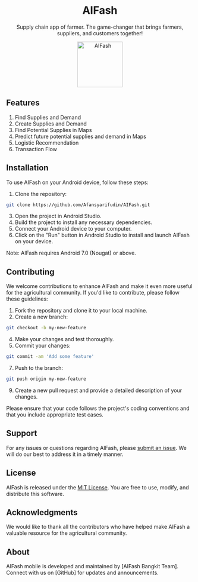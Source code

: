 <div align="center">

<!--lint ignore no-dead-urls-->

# AIFash 

Supply chain app of farmer. The game-changer that brings farmers, suppliers, and customers together!

<img width="122" src="https://github.com/Afansyarifudin/AIFash/assets/68774609/1de150f1-d48c-4101-9df1-e15ffc7803cb" alt="AIFash">  

</div>

## Features

1. Find Supplies and Demand
2. Create Supplies and Demand
3. Find Potential Supplies in Maps
4. Predict future potential supplies and demand in Maps
5. Logistic Recommendation
6. Transaction Flow


## Installation

To use AIFash on your Android device, follow these steps:

1. Clone the repository: 
```bash
git clone https://github.com/Afansyarifudin/AIFash.git
```
3. Open the project in Android Studio.
4. Build the project to install any necessary dependencies.
5. Connect your Android device to your computer.
6. Click on the "Run" button in Android Studio to install and launch AIFash on your device.

Note: AIFash requires Android 7.0 (Nougat) or above.

## Contributing

We welcome contributions to enhance AIFash and make it even more useful for the agricultural community. If you'd like to contribute, please follow these guidelines:

1. Fork the repository and clone it to your local machine.
2. Create a new branch: 
```bash
git checkout -b my-new-feature
```
4. Make your changes and test thoroughly.
5. Commit your changes: 
```bash
git commit -am 'Add some feature'
```
7. Push to the branch: 
```bash
git push origin my-new-feature
```
9. Create a new pull request and provide a detailed description of your changes.

Please ensure that your code follows the project's coding conventions and that you include appropriate test cases.

## Support

For any issues or questions regarding AIFash, please [submit an issue](https://github.com/Afansyarifudin/AIFash/issues). We will do our best to address it in a timely manner.

## License

AIFash is released under the [MIT License](https://opensource.org/licenses/MIT). You are free to use, modify, and distribute this software.

## Acknowledgments

We would like to thank all the contributors who have helped make AIFash a valuable resource for the agricultural community.


## About

AIFash mobile is developed and maintained by [AIFash Bangkit Team]. Connect with us on [GitHub] for updates and announcements.
